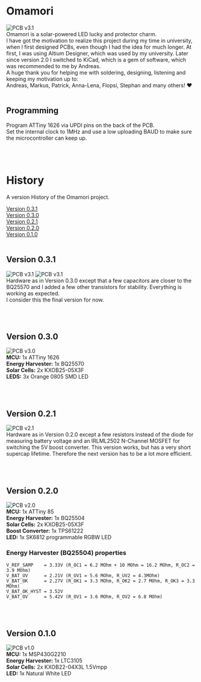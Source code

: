 # Omamori
![PCB v3.1](./0.3/Images/Photo_front.jpg)
\
Omamori is a solar-powered LED lucky and protector charm.<br>
I have got the motivation to realize this project during my time in university, when I first designed PCBs, even though I had the idea for much longer. At first, I was using Altium Designer, which was used by my university. Later since version 2.0 I switched to KiCad, which is a gem of software, which was recommended to me by Andreas.<br>
A huge thank you for helping me with soldering, designing, listening and keeping my motivation up to:<br>
Andreas, Markus, Patrick, Anna-Lena, Flopsi, Stephan and many others! ♥️<br>
<br>

## Programming

Program ATTiny 1626 via UPDI pins on the back of the PCB.  
Set the internal clock to 1MHz and use a low uploading BAUD to make sure the microcontroller can keep up.  

<br><br>

# History

A version History of the Omamori project.

[Version 0.3.1](#Version-030) \
[Version 0.3.0](#Version-030) \
[Version 0.2.1](#Version-021) \
[Version 0.2.0](#Version-020) \
[Version 0.1.0](#Version-010)
<br><br>

## Version 0.3.1

![PCB v3.1](./0.3/Images/Photo_front.jpg)
![PCB v3.1](./0.3/Images/Photo_back.jpg)
\
Hardware as in Version 0.3.0 except that a few capacitors are closer to the BQ25570 and I added a few other transistors for stability. Everything is working as expected.  
I consider this the final version for now.  

<br><br>

## Version 0.3.0

![PCB v3.0](./0.3/Images/PCB_Design.png)
\
**MCU:** 1x ATTiny 1626 \
**Energy Harvester:** 1x BQ25570 \
**Solar Cells:** 2x KXOB25-05X3F \
**LEDS:** 3x Orange 0805 SMD LED

<br><br>

## Version 0.2.1

![PCB v2.1](./0.2/Images/pcb_0.2.1.jpg)
\
Hardware as in Version 0.2.0 except a few resistors instead of the diode for measuring battery voltage and an IRLML2502 N-Channel MOSFET for switching the 5V boost converter.
This version works, but has a very short supercap lifetime. Therefore the next version has to be a lot more efficient.

<br><br>

## Version 0.2.0
![PCB v2.0](./0.2/Images/pcb_0.2.0.jpg)
\
**MCU:** 1x ATTiny 85 \
**Energy Harvester:** 1x BQ25504 \
**Solar Cells:** 2x KXOB25-05X3F \
**Boost Converter:** 1x TPS61222 \
**LED:** 1x SK6812 programmable RGBW LED

### Energy Harvester (BQ25504) properties

```
V_REF_SAMP    = 3.33V (R_OC1 = 6.2 MOhm + 10 MOhm = 16.2 MOhm, R_OC2 = 3.9 MOhm)
V_BAT_UV      = 2.21V (R_UV1 = 5.6 MOhm, R_UV2 = 4.3MOhm)
V_BAT_OK      = 2.27V (R_OK1 = 3.3 MOhm, R_OK2 = 2.7 MOhm, R_OK3 = 3.3 MOhm)
V_BAT_OK_HYST = 3.52V
V_BAT_OV      = 5.42V (R_OV1 = 3.6 MOhm, R_OV2 = 6.8 MOhm)
```

<br><br>

## Version 0.1.0
![PCB v1.0](./0.1/Images/PCB.jpg)
\
**MCU:** 1x MSP430G2210 \
**Energy Harvester:** 1x LTC3105 \
**Solar Cells:** 2x KXOB22-04X3L 1.5Vmpp \
**LED:** 1x Natural White LED
